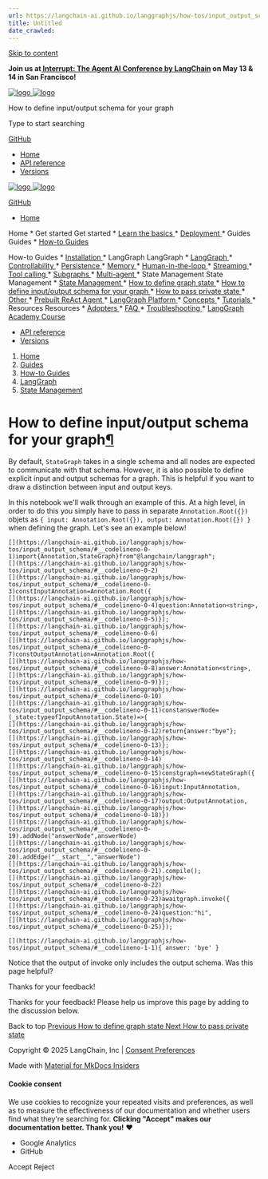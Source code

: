 ```yaml
---
url: https://langchain-ai.github.io/langgraphjs/how-tos/input_output_schema/
title: Untitled
date_crawled: 
---
```


[ Skip to content ](https://langchain-ai.github.io/langgraphjs/how-tos/input_output_schema/#how-to-define-inputoutput-schema-for-your-graph)

**Join us at[ Interrupt: The Agent AI Conference by LangChain](https://interrupt.langchain.com/) on May 13 & 14 in San Francisco!**

[ ![logo](https://langchain-ai.github.io/langgraphjs/static/wordmark_dark.svg) ![logo](https://langchain-ai.github.io/langgraphjs/static/wordmark_light.svg) ](https://langchain-ai.github.io/langgraphjs/)

How to define input/output schema for your graph 

[ ](https://langchain-ai.github.io/langgraphjs/how-tos/input_output_schema/?q= "Share")

Type to start searching

[ GitHub  ](https://github.com/langchain-ai/langgraphjs "Go to repository")

  * [ Home ](https://langchain-ai.github.io/langgraphjs/)
  * [ API reference ](https://langchain-ai.github.io/langgraphjs/reference/)
  * [ Versions ](https://langchain-ai.github.io/langgraphjs/versions/)



[ ![logo](https://langchain-ai.github.io/langgraphjs/static/wordmark_dark.svg) ![logo](https://langchain-ai.github.io/langgraphjs/static/wordmark_light.svg) ](https://langchain-ai.github.io/langgraphjs/)

[ GitHub  ](https://github.com/langchain-ai/langgraphjs "Go to repository")

  * [ Home  ](https://langchain-ai.github.io/langgraphjs/)

Home 
    * Get started  Get started 
      * [ Learn the basics  ](https://langchain-ai.github.io/langgraphjs/tutorials/quickstart/)
      * [ Deployment  ](https://langchain-ai.github.io/langgraphjs/tutorials/deployment/)
    * Guides  Guides 
      * [ How-to Guides  ](https://langchain-ai.github.io/langgraphjs/how-tos/)

How-to Guides 
        * [ Installation  ](https://langchain-ai.github.io/langgraphjs/how-tos#installation)
        * LangGraph  LangGraph 
          * [ LangGraph  ](https://langchain-ai.github.io/langgraphjs/how-tos#langgraph)
          * [ Controllability  ](https://langchain-ai.github.io/langgraphjs/how-tos#controllability)
          * [ Persistence  ](https://langchain-ai.github.io/langgraphjs/how-tos#persistence)
          * [ Memory  ](https://langchain-ai.github.io/langgraphjs/how-tos#memory)
          * [ Human-in-the-loop  ](https://langchain-ai.github.io/langgraphjs/how-tos#human-in-the-loop)
          * [ Streaming  ](https://langchain-ai.github.io/langgraphjs/how-tos#streaming)
          * [ Tool calling  ](https://langchain-ai.github.io/langgraphjs/how-tos#tool-calling)
          * [ Subgraphs  ](https://langchain-ai.github.io/langgraphjs/how-tos#subgraphs)
          * [ Multi-agent  ](https://langchain-ai.github.io/langgraphjs/how-tos/multi-agent-network/)
          * State Management  State Management 
            * [ State Management  ](https://langchain-ai.github.io/langgraphjs/how-tos#state-management)
            * [ How to define graph state  ](https://langchain-ai.github.io/langgraphjs/how-tos/define-state/)
            * [ How to define input/output schema for your graph  ](https://langchain-ai.github.io/langgraphjs/how-tos/input_output_schema/)
            * [ How to pass private state  ](https://langchain-ai.github.io/langgraphjs/how-tos/pass_private_state/)
          * [ Other  ](https://langchain-ai.github.io/langgraphjs/how-tos#other)
          * [ Prebuilt ReAct Agent  ](https://langchain-ai.github.io/langgraphjs/how-tos#prebuilt-react-agent)
        * [ LangGraph Platform  ](https://langchain-ai.github.io/langgraphjs/how-tos#langgraph-platform)
      * [ Concepts  ](https://langchain-ai.github.io/langgraphjs/concepts/)
      * [ Tutorials  ](https://langchain-ai.github.io/langgraphjs/tutorials/)
    * Resources  Resources 
      * [ Adopters  ](https://langchain-ai.github.io/langgraphjs/adopters/)
      * [ FAQ  ](https://langchain-ai.github.io/langgraphjs/concepts/faq/)
      * [ Troubleshooting  ](https://langchain-ai.github.io/langgraphjs/troubleshooting/errors/)
      * [ LangGraph Academy Course  ](https://academy.langchain.com/courses/intro-to-langgraph)
  * [ API reference  ](https://langchain-ai.github.io/langgraphjs/reference/)
  * [ Versions  ](https://langchain-ai.github.io/langgraphjs/versions/)



  1. [ Home  ](https://langchain-ai.github.io/langgraphjs/)
  2. [ Guides  ](https://langchain-ai.github.io/langgraphjs/how-tos/)
  3. [ How-to Guides  ](https://langchain-ai.github.io/langgraphjs/how-tos/)
  4. [ LangGraph  ](https://langchain-ai.github.io/langgraphjs/how-tos#langgraph)
  5. [ State Management  ](https://langchain-ai.github.io/langgraphjs/how-tos#state-management)



# How to define input/output schema for your graph[¶](https://langchain-ai.github.io/langgraphjs/how-tos/input_output_schema/#how-to-define-inputoutput-schema-for-your-graph "Permanent link")

By default, `StateGraph` takes in a single schema and all nodes are expected to communicate with that schema. However, it is also possible to define explicit input and output schemas for a graph. This is helpful if you want to draw a distinction between input and output keys.

In this notebook we'll walk through an example of this. At a high level, in order to do this you simply have to pass in separate `Annotation.Root({})`[](https://langchain-ai.github.io/langgraphjs/reference/functions/langgraph.Annotation.Root.html) objets as `{ input: Annotation.Root({}), output: Annotation.Root({}) }` when defining the graph. Let's see an example below!

```
[](https://langchain-ai.github.io/langgraphjs/how-tos/input_output_schema/#__codelineno-0-1)import{Annotation,StateGraph}from"@langchain/langgraph";
[](https://langchain-ai.github.io/langgraphjs/how-tos/input_output_schema/#__codelineno-0-2)
[](https://langchain-ai.github.io/langgraphjs/how-tos/input_output_schema/#__codelineno-0-3)constInputAnnotation=Annotation.Root({
[](https://langchain-ai.github.io/langgraphjs/how-tos/input_output_schema/#__codelineno-0-4)question:Annotation<string>,
[](https://langchain-ai.github.io/langgraphjs/how-tos/input_output_schema/#__codelineno-0-5)});
[](https://langchain-ai.github.io/langgraphjs/how-tos/input_output_schema/#__codelineno-0-6)
[](https://langchain-ai.github.io/langgraphjs/how-tos/input_output_schema/#__codelineno-0-7)constOutputAnnotation=Annotation.Root({
[](https://langchain-ai.github.io/langgraphjs/how-tos/input_output_schema/#__codelineno-0-8)answer:Annotation<string>,
[](https://langchain-ai.github.io/langgraphjs/how-tos/input_output_schema/#__codelineno-0-9)});
[](https://langchain-ai.github.io/langgraphjs/how-tos/input_output_schema/#__codelineno-0-10)
[](https://langchain-ai.github.io/langgraphjs/how-tos/input_output_schema/#__codelineno-0-11)constanswerNode=(_state:typeofInputAnnotation.State)=>{
[](https://langchain-ai.github.io/langgraphjs/how-tos/input_output_schema/#__codelineno-0-12)return{answer:"bye"};
[](https://langchain-ai.github.io/langgraphjs/how-tos/input_output_schema/#__codelineno-0-13)};
[](https://langchain-ai.github.io/langgraphjs/how-tos/input_output_schema/#__codelineno-0-14)
[](https://langchain-ai.github.io/langgraphjs/how-tos/input_output_schema/#__codelineno-0-15)constgraph=newStateGraph({
[](https://langchain-ai.github.io/langgraphjs/how-tos/input_output_schema/#__codelineno-0-16)input:InputAnnotation,
[](https://langchain-ai.github.io/langgraphjs/how-tos/input_output_schema/#__codelineno-0-17)output:OutputAnnotation,
[](https://langchain-ai.github.io/langgraphjs/how-tos/input_output_schema/#__codelineno-0-18)})
[](https://langchain-ai.github.io/langgraphjs/how-tos/input_output_schema/#__codelineno-0-19).addNode("answerNode",answerNode)
[](https://langchain-ai.github.io/langgraphjs/how-tos/input_output_schema/#__codelineno-0-20).addEdge("__start__","answerNode")
[](https://langchain-ai.github.io/langgraphjs/how-tos/input_output_schema/#__codelineno-0-21).compile();
[](https://langchain-ai.github.io/langgraphjs/how-tos/input_output_schema/#__codelineno-0-22)
[](https://langchain-ai.github.io/langgraphjs/how-tos/input_output_schema/#__codelineno-0-23)awaitgraph.invoke({
[](https://langchain-ai.github.io/langgraphjs/how-tos/input_output_schema/#__codelineno-0-24)question:"hi",
[](https://langchain-ai.github.io/langgraphjs/how-tos/input_output_schema/#__codelineno-0-25)});

```


```
[](https://langchain-ai.github.io/langgraphjs/how-tos/input_output_schema/#__codelineno-1-1){ answer: 'bye' }

```


Notice that the output of invoke only includes the output schema.  Was this page helpful? 

Thanks for your feedback! 

Thanks for your feedback! Please help us improve this page by adding to the discussion below. 

Back to top  [ Previous  How to define graph state  ](https://langchain-ai.github.io/langgraphjs/how-tos/define-state/) [ Next  How to pass private state  ](https://langchain-ai.github.io/langgraphjs/how-tos/pass_private_state/)

Copyright © 2025 LangChain, Inc | [Consent Preferences](https://langchain-ai.github.io/langgraphjs/how-tos/input_output_schema/#__consent)

Made with [ Material for MkDocs Insiders ](https://squidfunk.github.io/mkdocs-material/)

[ ](https://langchain-ai.github.io/langgraph/ "langchain-ai.github.io") [ ](https://github.com/langchain-ai/langgraphjs "github.com") [ ](https://twitter.com/LangChainAI "twitter.com")

#### Cookie consent

We use cookies to recognize your repeated visits and preferences, as well as to measure the effectiveness of our documentation and whether users find what they're searching for. **Clicking "Accept" makes our documentation better. Thank you!** ❤️

  * Google Analytics 
  * GitHub 



Accept Reject
